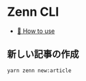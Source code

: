 # Zenn CLI

* [📘 How to use](https://zenn.dev/zenn/articles/zenn-cli-guide)

## 新しい記事の作成
```shell
yarn zenn new:article
```